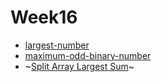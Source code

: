 # Week16
- [largest-number](https://leetcode.com/problems/largest-number/description/)
- [maximum-odd-binary-number](https://leetcode.com/problems/maximum-odd-binary-number/)
- ~[Split Array Largest Sum](https://leetcode.com/problems/split-array-largest-sum/description/)~
